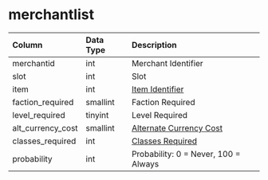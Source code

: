 # merchantlist

| Column | Data Type | Description |
| :--- | :--- | :--- |
| merchantid | int | Merchant Identifier |
| slot | int | Slot |
| item | int | [Item Identifier](https://github.com/EQEmu/docs-db-schema/tree/e0eb157dbf5563b03c0faf391abc87ec69239f4a/docs/categories/merchants/items.md) |
| faction\_required | smallint | Faction Required |
| level\_required | tinyint | Level Required |
| alt\_currency\_cost | smallint | [Alternate Currency Cost](https://github.com/EQEmu/docs-db-schema/tree/e0eb157dbf5563b03c0faf391abc87ec69239f4a/docs/categories/merchants/alternate_currency.md) |
| classes\_required | int | [Classes Required](https://eqemu.gitbook.io/server/categories/player/class-list) |
| probability | int | Probability: 0 = Never, 100 = Always |


